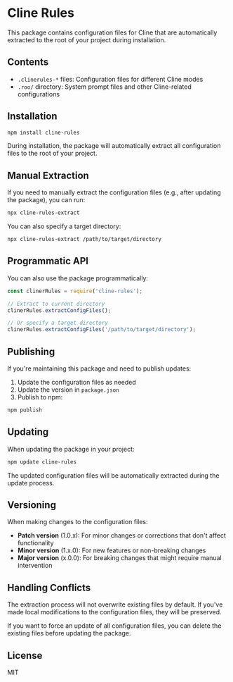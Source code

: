 # Cline Rules

This package contains configuration files for Cline that are automatically extracted to the root of your project during installation.

## Contents

- `.clinerules-*` files: Configuration files for different Cline modes
- `.roo/` directory: System prompt files and other Cline-related configurations

## Installation

```bash
npm install cline-rules
```

During installation, the package will automatically extract all configuration files to the root of your project.

## Manual Extraction

If you need to manually extract the configuration files (e.g., after updating the package), you can run:

```bash
npx cline-rules-extract
```

You can also specify a target directory:

```bash
npx cline-rules-extract /path/to/target/directory
```

## Programmatic API

You can also use the package programmatically:

```javascript
const clinerRules = require('cline-rules');

// Extract to current directory
clinerRules.extractConfigFiles();

// Or specify a target directory
clinerRules.extractConfigFiles('/path/to/target/directory');
```

## Publishing

If you're maintaining this package and need to publish updates:

1. Update the configuration files as needed
2. Update the version in `package.json`
3. Publish to npm:

```bash
npm publish
```

## Updating

When updating the package in your project:

```bash
npm update cline-rules
```

The updated configuration files will be automatically extracted during the update process.

## Versioning

When making changes to the configuration files:

- **Patch version** (1.0.x): For minor changes or corrections that don't affect functionality
- **Minor version** (1.x.0): For new features or non-breaking changes
- **Major version** (x.0.0): For breaking changes that might require manual intervention

## Handling Conflicts

The extraction process will not overwrite existing files by default. If you've made local modifications to the configuration files, they will be preserved.

If you want to force an update of all configuration files, you can delete the existing files before updating the package.

## License

MIT